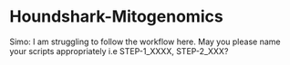 # Houndshark-Mitogenomics
Simo: I am struggling to follow the workflow here. May you please name your scripts appropriately i.e STEP-1_XXXX, STEP-2_XXX?
